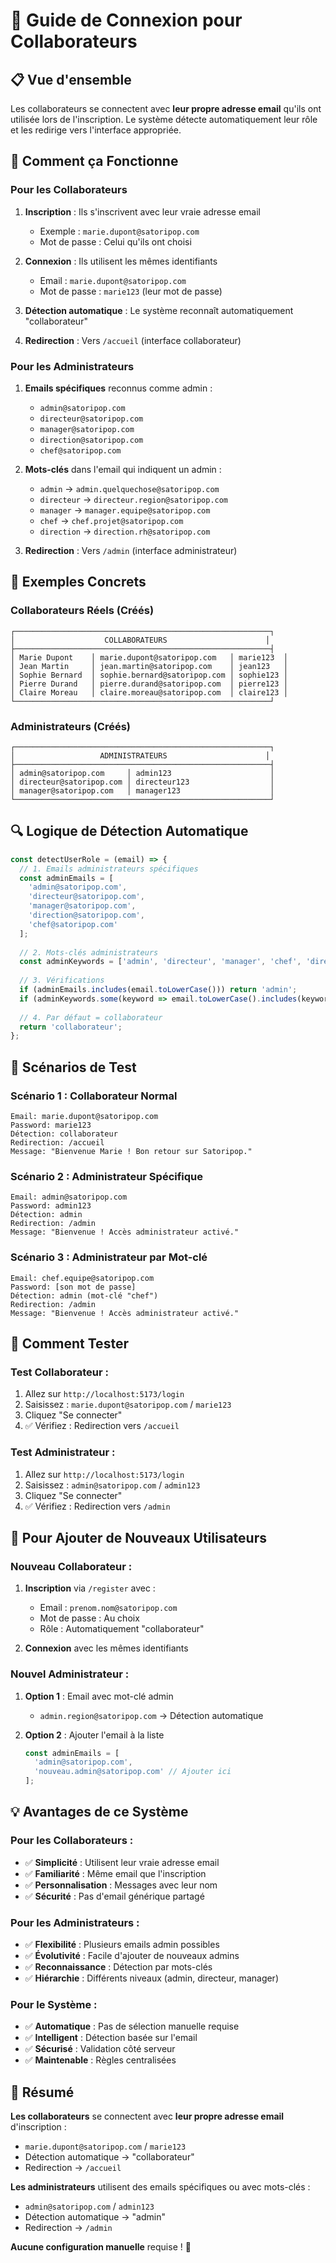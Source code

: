 # 👥 Guide de Connexion pour Collaborateurs

## 📋 Vue d'ensemble

Les collaborateurs se connectent avec **leur propre adresse email** qu'ils ont utilisée lors de l'inscription. Le système détecte automatiquement leur rôle et les redirige vers l'interface appropriée.

## 🔐 Comment ça Fonctionne

### **Pour les Collaborateurs**

1. **Inscription** : Ils s'inscrivent avec leur vraie adresse email
   - Exemple : `marie.dupont@satoripop.com`
   - Mot de passe : Celui qu'ils ont choisi

2. **Connexion** : Ils utilisent les mêmes identifiants
   - Email : `marie.dupont@satoripop.com`
   - Mot de passe : `marie123` (leur mot de passe)

3. **Détection automatique** : Le système reconnaît automatiquement "collaborateur"

4. **Redirection** : Vers `/accueil` (interface collaborateur)

### **Pour les Administrateurs**

1. **Emails spécifiques** reconnus comme admin :
   - `admin@satoripop.com`
   - `directeur@satoripop.com`
   - `manager@satoripop.com`
   - `direction@satoripop.com`
   - `chef@satoripop.com`

2. **Mots-clés** dans l'email qui indiquent un admin :
   - `admin` → `admin.quelquechose@satoripop.com`
   - `directeur` → `directeur.region@satoripop.com`
   - `manager` → `manager.equipe@satoripop.com`
   - `chef` → `chef.projet@satoripop.com`
   - `direction` → `direction.rh@satoripop.com`

3. **Redirection** : Vers `/admin` (interface administrateur)

## 🎯 Exemples Concrets

### **Collaborateurs Réels (Créés)**

```
┌─────────────────────────────────────────────────────────┐
│                    COLLABORATEURS                      │
├─────────────────────────────────────────────────────────┤
│ Marie Dupont    │ marie.dupont@satoripop.com   │ marie123  │
│ Jean Martin     │ jean.martin@satoripop.com    │ jean123   │
│ Sophie Bernard  │ sophie.bernard@satoripop.com │ sophie123 │
│ Pierre Durand   │ pierre.durand@satoripop.com  │ pierre123 │
│ Claire Moreau   │ claire.moreau@satoripop.com  │ claire123 │
└─────────────────────────────────────────────────────────┘
```

### **Administrateurs (Créés)**

```
┌─────────────────────────────────────────────────────────┐
│                   ADMINISTRATEURS                      │
├─────────────────────────────────────────────────────────┤
│ admin@satoripop.com     │ admin123                      │
│ directeur@satoripop.com │ directeur123                  │
│ manager@satoripop.com   │ manager123                    │
└─────────────────────────────────────────────────────────┘
```

## 🔍 Logique de Détection Automatique

```javascript
const detectUserRole = (email) => {
  // 1. Emails administrateurs spécifiques
  const adminEmails = [
    'admin@satoripop.com', 
    'directeur@satoripop.com', 
    'manager@satoripop.com',
    'direction@satoripop.com',
    'chef@satoripop.com'
  ];
  
  // 2. Mots-clés administrateurs
  const adminKeywords = ['admin', 'directeur', 'manager', 'chef', 'direction'];
  
  // 3. Vérifications
  if (adminEmails.includes(email.toLowerCase())) return 'admin';
  if (adminKeywords.some(keyword => email.toLowerCase().includes(keyword))) return 'admin';
  
  // 4. Par défaut = collaborateur
  return 'collaborateur';
};
```

## 📝 Scénarios de Test

### **Scénario 1 : Collaborateur Normal**
```
Email: marie.dupont@satoripop.com
Password: marie123
Détection: collaborateur
Redirection: /accueil
Message: "Bienvenue Marie ! Bon retour sur Satoripop."
```

### **Scénario 2 : Administrateur Spécifique**
```
Email: admin@satoripop.com
Password: admin123
Détection: admin
Redirection: /admin
Message: "Bienvenue ! Accès administrateur activé."
```

### **Scénario 3 : Administrateur par Mot-clé**
```
Email: chef.equipe@satoripop.com
Password: [son mot de passe]
Détection: admin (mot-clé "chef")
Redirection: /admin
Message: "Bienvenue ! Accès administrateur activé."
```

## 🚀 Comment Tester

### **Test Collaborateur :**
1. Allez sur `http://localhost:5173/login`
2. Saisissez : `marie.dupont@satoripop.com` / `marie123`
3. Cliquez "Se connecter"
4. ✅ Vérifiez : Redirection vers `/accueil`

### **Test Administrateur :**
1. Allez sur `http://localhost:5173/login`
2. Saisissez : `admin@satoripop.com` / `admin123`
3. Cliquez "Se connecter"
4. ✅ Vérifiez : Redirection vers `/admin`

## 🔧 Pour Ajouter de Nouveaux Utilisateurs

### **Nouveau Collaborateur :**
1. **Inscription** via `/register` avec :
   - Email : `prenom.nom@satoripop.com`
   - Mot de passe : Au choix
   - Rôle : Automatiquement "collaborateur"

2. **Connexion** avec les mêmes identifiants

### **Nouvel Administrateur :**
1. **Option 1** : Email avec mot-clé admin
   - `admin.region@satoripop.com` → Détection automatique

2. **Option 2** : Ajouter l'email à la liste
   ```javascript
   const adminEmails = [
     'admin@satoripop.com',
     'nouveau.admin@satoripop.com' // Ajouter ici
   ];
   ```

## 💡 Avantages de ce Système

### **Pour les Collaborateurs :**
- ✅ **Simplicité** : Utilisent leur vraie adresse email
- ✅ **Familiarité** : Même email que l'inscription
- ✅ **Personnalisation** : Messages avec leur nom
- ✅ **Sécurité** : Pas d'email générique partagé

### **Pour les Administrateurs :**
- ✅ **Flexibilité** : Plusieurs emails admin possibles
- ✅ **Évolutivité** : Facile d'ajouter de nouveaux admins
- ✅ **Reconnaissance** : Détection par mots-clés
- ✅ **Hiérarchie** : Différents niveaux (admin, directeur, manager)

### **Pour le Système :**
- ✅ **Automatique** : Pas de sélection manuelle requise
- ✅ **Intelligent** : Détection basée sur l'email
- ✅ **Sécurisé** : Validation côté serveur
- ✅ **Maintenable** : Règles centralisées

## 🎯 Résumé

**Les collaborateurs** se connectent avec **leur propre adresse email** d'inscription :
- `marie.dupont@satoripop.com` / `marie123`
- Détection automatique → "collaborateur"
- Redirection → `/accueil`

**Les administrateurs** utilisent des emails spécifiques ou avec mots-clés :
- `admin@satoripop.com` / `admin123`
- Détection automatique → "admin"  
- Redirection → `/admin`

**Aucune configuration manuelle** requise ! 🚀
